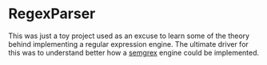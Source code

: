 # RegexParser

This was just a toy project used as an excuse to learn some of the theory behind implementing a regular expression engine. The ultimate driver for this was to understand better how a [semgrex](https://nlp.stanford.edu/nlp/javadoc/javanlp/edu/stanford/nlp/semgraph/semgrex/SemgrexPattern.html) engine could be implemented.